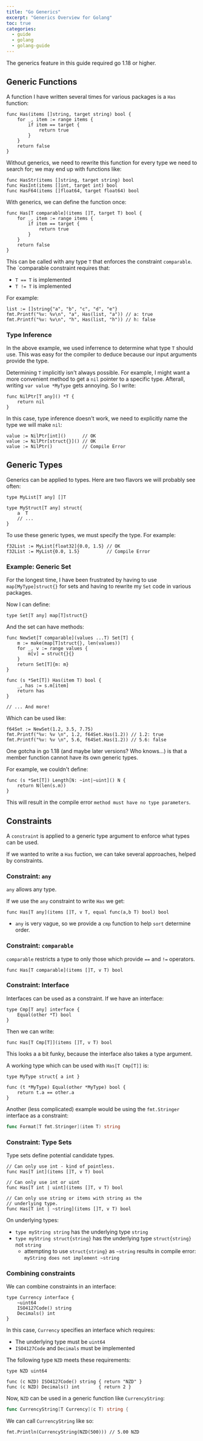 ```yaml
---
title: "Go Generics"
excerpt: "Generics Overview for Golang"
toc: true
categories:
  - guide
  - golang
  - golang-guide
---
```


The generics feature in this guide required go 1.18 or higher.

## Generic Functions

A function I have written several times for various packages is a `Has` function:

```golang
func Has(items []string, target string) bool {
	for _, item := range items {
		if item == target {
			return true
		}
	}
	return false
}
```

Without generics, we need to rewrite this function for every type we need to search for; we may end up with functions like:

```golang
func HasStr(items []string, target string) bool 
func HasInt(items []int, target int) bool 
func HasF64(items []float64, target float64) bool 
```

With generics, we can define the function once:

```golang
func Has[T comparable](items []T, target T) bool {
	for _, item := range items {
		if item == target {
			return true
		}
	}
	return false
}
```

This can be called with any type `T` that enforces the constraint `comparable`. The `comparable constraint requires that:
* `T == T` is implemented
* `T != T` is implemented

For example:

```golang
list := []string{"a", "b", "c", "d", "e"}
fmt.Printf("%v: %v\n", "a", Has(list, "a")) // a: true
fmt.Printf("%v: %v\n", "h", Has(list, "h")) // h: false
```

### Type Inference 

In the above example, we used inferrence to determine what type `T` should use. This was easy for the compiler to deduce because our input arguments provide the type.

Determining `T` implicitly isn't always possible. For example, I might want a more convenient method to get a `nil` pointer to a specific type. Afterall, writing `var value *MyType` gets annoying. So I write:

```golang
func NilPtr[T any]() *T {
	return nil
}
```

In this case, type inference doesn't work, we need to explicitly name the type we will make `nil`:

```golang
value := NilPtr[int]()      // OK
value := NilPtr[struct{}]() // OK
value := NilPtr()           // Compile Error
```

## Generic Types

Generics can be applied to types. Here are two flavors we will probably see often:

```golang
type MyList[T any] []T

type MyStruct[T any] struct{
	a  T
	// ...
}
```

To use these generic types, we must specify the type. For example:

```golang
f32List := MyList[float32]{0.0, 1.5} // OK
f32List := MyList{0.0, 1.5}          // Compile Error
```

### Example: Generic Set
For the longest time, I have been frustrated by having to use `map[MyType]struct{}` for sets and having to rewrite my `Set` code in various packages. 

Now I can define:

```golang
type Set[T any] map[T]struct{}
```

And the set can have methods:

```golang
func NewSet[T comparable](values ...T) Set[T] {
	m := make(map[T]struct{}, len(values))
	for _, v := range values {
		m[v] = struct{}{}
	}
	return Set[T]{m: m}
}

func (s *Set[T]) Has(item T) bool {
	_, has := s.m[item]
	return has
}

// ... And more!
```

Which can be used like:

```golang
f64Set := NewSet(1.2, 3.5, 7.75)
fmt.Printf("%v: %v \n", 1.2, f64Set.Has(1.2)) // 1.2: true
fmt.Printf("%v: %v \n", 5.6, f64Set.Has(1.2)) // 5.6: false
```

One gotcha in go 1.18 (and maybe later versions? Who knows...) is that a member function cannot have its own generic types.

For example, we couldn't define:
```golang
func (s *Set[T]) Length[N: ~int|~uint]() N {
	return N(len(s.m))
}
```

This will result in the compile error `method must have no type parameters`.

## Constraints

A `constraint` is applied to a generic type argument to enforce what types can be used. 

If we wanted to write a `Has` fuction, we can take several approaches, helped by constraints.

### Constraint: `any`

`any` allows any type.

If we use the `any` constraint to write `Has` we get:
```golang
func Has[T any](items []T, v T, equal func(a,b T) bool) bool
```
* `any` is very vague, so we provide a `cmp` function to help `sort` determine order.

### Constraint: `comparable`

`comparable` restricts a type to only those which provide `==` and `!=` operators.

```golang
func Has[T comparable](items []T, v T) bool
```

### Constraint: Interface

Interfaces can be used as a constraint. If we have an interface:

```golang
type Cmp[T any] interface {
	Equal(other *T) bool
}
```

Then we can write:
```golang
func Has[T Cmp[T]](items []T, v T) bool
```

This looks a a bit funky, because the interface also takes a type argument.

A working type which can be used with `Has[T Cmp[T]]` is:

```golang
type MyType struct{ a int }

func (t *MyType) Equal(other *MyType) bool {
	return t.a == other.a
}
```

Another (less complicated) example would be using the `fmt.Stringer` interface as a constraint:

```go
func Format[T fmt.Stringer](item T) string
```

### Constraint: Type Sets

Type sets define potential candidate types.

```golang
// Can only use int - kind of pointless.
func Has[T int](items []T, v T) bool

// Can only use int or uint
func Has[T int | uint](items []T, v T) bool

// Can only use string or items with string as the
// underlying type.
func Has[T int | ~string](items []T, v T) bool
```

On underlying types:
* `type myString string` has the underlying type `string`
* `type myString struct{string}` has the underlying type `struct{string}` not `string`
	* attempting to use `struct{string}` as `~string` results in compile error: `myString does not implement ~string`

### Combining constraints

We can combine constraints in an interface:
```golang
type Currency interface {
	~uint64
	ISO4127Code() string
	Decimals() int
}
```

In this case, `Currency` specifies an interface which requires:
* The underlying type must be `uint64`
* `ISO4127Code` and `Decimals` must be implemented

The following type `NZD` meets these requirements:

```golang
type NZD uint64

func (c NZD) ISO4127Code() string { return "NZD" }
func (c NZD) Decimals() int       { return 2 }
```

Now, `NZD` can be used in a generic function like `CurrencyString`:

```go
func CurrencyString[T Currency](c T) string {
```

We can call `CurrencyString` like so:
```golang
fmt.Println(CurrencyString(NZD(500))) // 5.00 NZD
```
